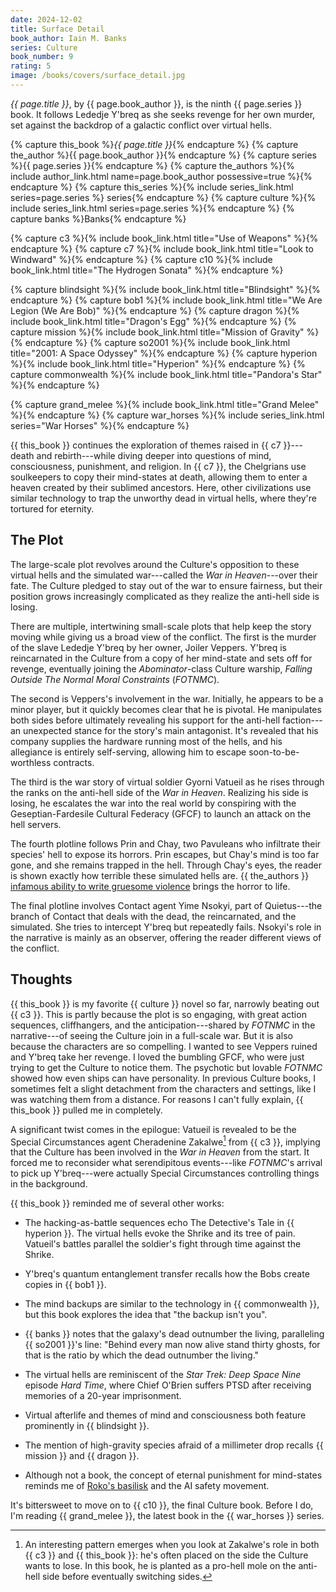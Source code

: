 ```yaml
---
date: 2024-12-02
title: Surface Detail
book_author: Iain M. Banks
series: Culture
book_number: 9
rating: 5
image: /books/covers/surface_detail.jpg
---
```


<cite class="book-title">{{ page.title }}</cite>, by <span
class="author-name">{{ page.book_author }}</span>, is the ninth <span
class="book-series">{{ page.series }}</span> book. It follows Lededje Y'breq
as she seeks revenge for her own murder, set against the backdrop of a galactic
conflict over virtual hells.

{% capture this_book %}<cite class="book-title">{{ page.title }}</cite>{% endcapture %}
{% capture the_author %}<span class="author-name">{{ page.book_author }}</span>{% endcapture %}
{% capture series %}<span class="book-series">{{ page.series }}</span>{% endcapture %}
{% capture the_authors %}{% include author_link.html name=page.book_author possessive=true %}{% endcapture %}
{% capture this_series %}{% include series_link.html series=page.series %} series{% endcapture %}
{% capture culture %}{% include series_link.html series=page.series %}{% endcapture %}
{% capture banks %}<span class="author-name">Banks</span>{% endcapture %}

{% capture c3 %}{% include book_link.html title="Use of Weapons" %}{% endcapture %}
{% capture c7 %}{% include book_link.html title="Look to Windward" %}{% endcapture %}
{% capture c10 %}{% include book_link.html title="The Hydrogen Sonata" %}{% endcapture %}

{% capture blindsight %}{% include book_link.html title="Blindsight" %}{% endcapture %}
{% capture bob1 %}{% include book_link.html title="We Are Legion (We Are Bob)" %}{% endcapture %}
{% capture dragon %}{% include book_link.html title="Dragon's Egg" %}{% endcapture %}
{% capture mission %}{% include book_link.html title="Mission of Gravity" %}{% endcapture %}
{% capture so2001 %}{% include book_link.html title="2001: A Space Odyssey" %}{% endcapture %}
{% capture hyperion %}{% include book_link.html title="Hyperion" %}{% endcapture %}
{% capture commonwealth %}{% include book_link.html title="Pandora's Star" %}{% endcapture %}

{% capture grand_melee %}{% include book_link.html title="Grand Melee" %}{% endcapture %}
{% capture war_horses %}{% include series_link.html series="War Horses" %}{% endcapture %}

{{ this_book }} continues the exploration of themes raised in {{ c7 }}---death
and rebirth---while diving deeper into questions of mind, consciousness,
punishment, and religion. In {{ c7 }}, the Chelgrians use soulkeepers to copy
their mind-states at death, allowing them to enter a heaven created by their
sublimed ancestors. Here, other civilizations use similar technology to trap
the unworthy dead in virtual hells, where they're tortured for eternity.

## The Plot

The large-scale plot revolves around the Culture's opposition to these virtual
hells and the simulated war---called the _War in Heaven_---over their fate.
The Culture pledged to stay out of the war to ensure fairness, but their
position grows increasingly complicated as they realize the anti-hell side is
losing.

There are multiple, intertwining small-scale plots that help keep the story
moving while giving us a broad view of the conflict. The first is the murder
of the slave Lededje Y'breq by her owner, Joiler Veppers. Y'breq is
reincarnated in the Culture from a copy of her mind-state and sets off for
revenge, eventually joining the _Abominator_-class Culture warship, _Falling
Outside The Normal Moral Constraints_ (_FOTNMC_).

The second is Veppers's involvement in the war. Initially, he appears to be a
minor player, but it quickly becomes clear that he is pivotal. He manipulates
both sides before ultimately revealing his support for the anti-hell
faction---an unexpected stance for the story's main antagonist. It's revealed
that his company supplies the hardware running most of the hells, and his
allegiance is entirely self-serving, allowing him to escape
soon-to-be-worthless contracts.

The third is the war story of virtual soldier Gyorni Vatueil as he rises
through the ranks on the anti-hell side of the _War in Heaven_. Realizing his
side is losing, he escalates the war into the real world by conspiring with
the Geseptian-Fardesile Cultural Federacy (GFCF) to launch an attack on the
hell servers.

The fourth plotline follows Prin and Chay, two Pavuleans who infiltrate their
species' hell to expose its horrors. Prin escapes, but Chay's mind is too far
gone, and she remains trapped in the hell. Through Chay's eyes, the reader is
shown exactly how terrible these simulated hells are. {{ the_authors }}
[infamous ability to write gruesome violence][wasp] brings the horror to life.

[wasp]: https://en.wikipedia.org/wiki/The_Wasp_Factory

The final plotline involves Contact agent Yime Nsokyi, part of Quietus---the
branch of Contact that deals with the dead, the reincarnated, and the
simulated. She tries to intercept Y'breq but repeatedly fails. Nsokyi's role
in the narrative is mainly as an observer, offering the reader different views
of the conflict.

## Thoughts

{{ this_book }} is my favorite {{ culture }} novel so far, narrowly beating
out {{ c3 }}. This is partly because the plot is so engaging, with great
action sequences, cliffhangers, and the anticipation---shared by _FOTNMC_ in
the narrative---of seeing the Culture join in a full-scale war. But it is also
because the characters are so compelling. I wanted to see Veppers ruined and
Y'breq take her revenge. I loved the bumbling GFCF, who were just trying to
get the Culture to notice them. The psychotic but lovable _FOTNMC_ showed how
even ships can have personality. In previous Culture books, I sometimes felt a
slight detachment from the characters and settings, like I was watching them
from a distance. For reasons I can't fully explain, {{ this_book }} pulled me
in completely.

A significant twist comes in the epilogue: Vatueil is revealed to be the
Special Circumstances agent Cheradenine Zakalwe[^loser] from {{ c3 }},
implying that the Culture has been involved in the _War in Heaven_ from the
start. It forced me to reconsider what serendipitous events---like _FOTNMC_'s
arrival to pick up Y'breq---were actually Special Circumstances controlling
things in the background.

[^loser]: 
    An interesting pattern emerges when you look at Zakalwe's role in both {{
    c3 }} and {{ this_book }}: he's often placed on the side the Culture wants
    to lose. In this book, he is planted as a pro-hell mole on the anti-hell
    side before eventually switching sides.

{{ this_book }} reminded me of several other works:

- The hacking-as-battle sequences echo The Detective's Tale in {{ hyperion }}.
  The virtual hells evoke the Shrike and its tree of pain. Vatueil's battles
  parallel the soldier's fight through time against the Shrike.

- Y'breq's quantum entanglement transfer recalls how the Bobs create copies in
  {{ bob1 }}.

- The mind backups are similar to the technology in {{ commonwealth }}, but
  this book explores the idea that "the backup isn't you".

- {{ banks }} notes that the galaxy's dead outnumber the living, paralleling
  {{ so2001 }}'s line: "Behind every man now alive stand thirty ghosts, for
  that is the ratio by which the dead outnumber the living."

- The virtual hells are reminiscent of the _Star Trek: Deep Space Nine_
  episode <cite class="tv-show-title">Hard Time</cite>, where Chief O'Brien
  suffers PTSD after receiving memories of a 20-year imprisonment.

- Virtual afterlife and themes of mind and consciousness both feature
  prominently in {{ blindsight }}.

- The mention of high-gravity species afraid of a millimeter drop recalls {{
  mission }} and {{ dragon }}.

- Although not a book, the concept of eternal punishment for mind-states
  reminds me of [Roko's basilisk][roko] and the AI safety movement.

[roko]: https://en.wikipedia.org/wiki/Roko%27s_basilisk

It's bittersweet to move on to {{ c10 }}, the final Culture book. Before I do,
I'm reading {{ grand_melee }}, the latest book in the {{ war_horses }} series.
